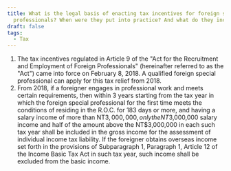 ```yaml
---
title: What is the legal basis of enacting tax incentives for foreign special
  professionals? When were they put into practice? And what do they include?
draft: false
tags:
  - Tax
---
```

1. The tax incentives regulated in Article 9 of the "Act for the Recruitment and Employment of Foreign Professionals" (hereinafter referred to as the "Act") came into force on February 8, 2018. A qualified foreign special professional can apply for this tax relief from 2018.
2. From 2018, if a foreigner engages in professional work and meets certain requirements, then within 3 years starting from the tax year in which the foreign special professional for the first time meets the conditions of residing in the R.O.C. for 183 days or more, and having a salary income of more than NT$3,000,000, only the NT$3,000,000 salary income and half of the amount above the NT$3,000,000 in each such tax year shall be included in the gross income for the assessment of individual income tax liability. If the foreigner obtains overseas income set forth in the provisions of Subparagraph 1, Paragraph 1, Article 12 of the Income Basic Tax Act in such tax year, such income shall be excluded from the basic income.